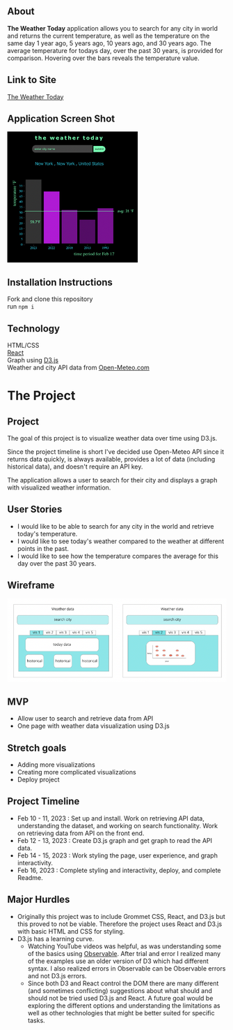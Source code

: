 ## About
**The Weather Today** application allows you to search for any city in world and returns the current temperature, as well as the temperature on the same day 1 year ago, 5 years ago, 10 years ago, and 30 years ago. The average temperature for todays day, over the past 30 years, is provided for comparison. Hovering over the bars reveals the temperature value.

## Link to Site
<a href="https://weather-today-30.netlify.app/">The Weather Today</a>

## Application Screen Shot
<img src="public/final_project.png" alt="application screen shot" width="300" height="300">

## Installation Instructions
Fork and clone this repository <br>
run ```npm i```

## Technology
HTML/CSS<br/>
<a href="https://reactjs.org/">React</a><br/>
Graph using <a href="https://d3js.org/">D3.js</a><br/>
Weather and city API data from <a href="https://open-meteo.com/">Open-Meteo.com</a>

# The Project
## Project
The goal of this project is to visualize weather data over time using D3.js.

Since the project timeline is short I've decided use Open-Meteo API since it returns data quickly, is always available, provides a lot of data (including historical data), and doesn't require an API key.

The application allows a user to search for their city and displays a graph with visualized weather information. 

## User Stories
- I would like to be able to search for any city in the world and retrieve today's temperature.
- I would like to see today's weather compared to the weather at different points in the past.
- I would like to see how the temperature compares the average for this day over the past 30 years.

## Wireframe
<img src="public/project4wireframe.png" alt="project wireframe">

## MVP
- Allow user to search and retrieve data from API
- One page with weather data visualization using D3.js

## Stretch goals
- Adding more visualizations
- Creating more complicated visualizations
- Deploy project

## Project Timeline
- Feb 10 - 11, 2023 : Set up and install. Work on retrieving API data, understanding the dataset, and working on search functionality. Work on retrieving data from API on the front end.
- Feb 12 - 13, 2023 : Create D3.js graph and get graph to read the API data.
- Feb 14 - 15, 2023 : Work styling the page, user experience, and graph interactivity.
- Feb 16, 2023 : Complete styling and interactivity, deploy, and complete Readme.

## Major Hurdles
- Originally this project was to include Grommet CSS, React, and D3.js but this proved to not be viable. Therefore the project uses React and D3.js with basic HTML and CSS for styling.
- D3.js has a learning curve. 
    - Watching YouTube videos was helpful, as was understanding some of the basics using <a href="https://observablehq.com/@d3">Observable</a>. After trial and error I realized many of the examples use an older version of D3 which had different syntax. I also realized errors in Observable can be Observable errors and not D3.js errors. 
    - Since both D3 and React control the DOM there are many different (and sometimes conflicting) suggestions about what should and should not be tried used D3.js and React. A future goal would be exploring the different options and understanding the limitations as well as other technologies that might be better suited for specific tasks.

